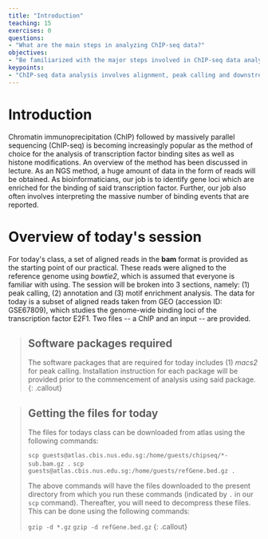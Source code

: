 ```yaml
---
title: "Introduction"
teaching: 15
exercises: 0
questions:
- "What are the main steps in analyzing ChIP-seq data?"
objectives:
- "Be familiarized with the major steps involved in ChIP-seq data analysis."
keypoints:
- "ChIP-seq data analysis involves alignment, peak calling and downstream analysis, the latter of which depends on the specific question the researcher aims to address."
---
```


# Introduction 

Chromatin immunoprecipitation (ChIP) followed by massively parallel sequencing (ChIP-seq) is becoming increasingly popular as the method of choice for the analysis of transcription factor binding sites as well as histone modifications. An overview of the method has been discussed in lecture. As an NGS method, a huge amount of data in the form of reads will be obtained. As bioinformaticians, our job is to identify gene loci which are enriched for the binding of said transcription factor. Further, our job also often involves interpreting the massive number of binding events that are reported. 

# Overview of today's session 
For today's class, a set of aligned reads in the **bam** format is provided as the starting point of our practical. These reads were aligned to the reference genome using *bowtie2*, which is assumed that everyone is familiar with using. The session will be broken into 3 sections, namely: (1) peak calling, (2) annotation and (3) motif enrichment analysis. 
The data for today is a subset of aligned reads taken from GEO (accession ID: GSE67809), which studies the genome-wide binding loci of the transcription factor E2F1. Two files -- a ChIP and an input -- are provided. 

> ## Software packages required
>
> The software packages that are required for today includes (1) *macs2* for peak calling.
> Installation instruction for each package will be provided prior to the commencement of analysis using said package.
{: .callout}


> ## Getting the files for today
>
> The files for todays class can be downloaded from atlas using the following commands:
>
> `scp guests@atlas.cbis.nus.edu.sg:/home/guests/chipseq/*-sub.bam.gz .`
> `scp guests@atlas.cbis.nus.edu.sg:/home/guests/refGene.bed.gz .`
>
> The above commands will have the files downloaded to the present directory from which you run these commands (indicated by `.` in our `scp` command). Thereafter, you will need to decompress these files. This can be done using the following commands:
>
> `gzip -d *.gz`
> `gzip -d refGene.bed.gz`
{: .callout}

 
